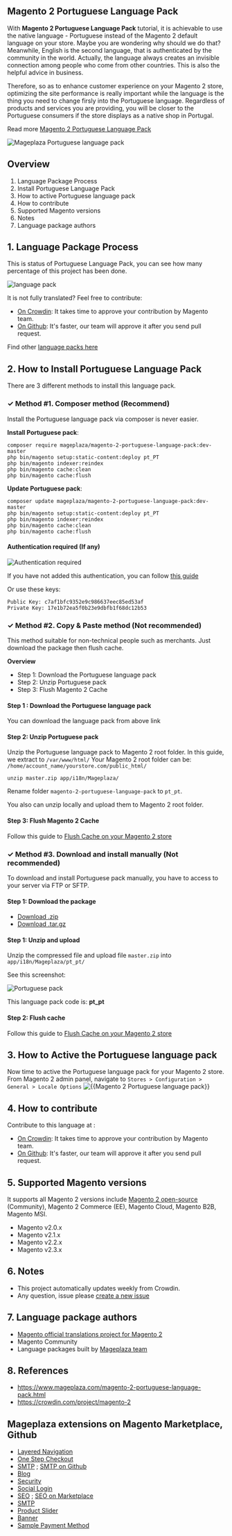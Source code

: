 ## Magento 2 Portuguese Language Pack

With **Magento 2 Portuguese Language Pack** tutorial, it is achievable to use the native language - Portuguese instead of the Magento 2 default language on your store. Maybe you are wondering why should we do that? Meanwhile, English is the second language, that is authenticated by the community in the world. Actually, the language always creates an invisible connection among people who come from other countries. This is also the helpful advice in business.

Therefore, so as to enhance customer experience on your Magento 2 store, optimizing the site performance is really important while the language is the thing you need to change firsly into the Portuguese language. Regardless of products and services you are providing, you will be closer to the Portuguese consumers if the store displays as a native shop in Portugal.

Read more [Magento 2 Portuguese Language Pack](https://www.mageplaza.com/magento-2-portuguese-language-pack.html)

![Mageplaza Portuguese language pack](https://cdn3.mageplaza.com/media/general/qjWPj1W.png)

## Overview

1. Language Package Process
2. Install Portuguese Language Pack
3. How to active Portuguese language pack
4. How to contribute
5. Supported Magento versions
6. Notes
7. Language package authors

## 1. Language Package Process

This is status of Portuguese Language Pack, you can see how many percentage of this project has been done.

![language pack](https://progress-bar.dev/75/?title=translated)

It is not fully translated? Feel free to contribute:
- [On Crowdin](https://crowdin.com/project/magento-2): It takes time to approve your contribution by Magento team.
- [On Github](https://github.com/mageplaza/magento-2-portuguese-language-pack/blob/master/HOW-TO-CONTRIBUTE.md): It's faster, our team will approve it after you send pull request.


Find other [language packs here](https://www.mageplaza.com/kb/magento-2-language-pack/)

## 2. How to Install Portuguese Language Pack

There are 3 different methods to install this language pack.

### ✓ Method #1. Composer method (Recommend)
Install the Portuguese language pack via composer is never easier.

**Install Portuguese pack**:

```
composer require mageplaza/magento-2-portuguese-language-pack:dev-master
php bin/magento setup:static-content:deploy pt_PT
php bin/magento indexer:reindex
php bin/magento cache:clean
php bin/magento cache:flush

```


**Update  Portuguese pack**:

```
composer update mageplaza/magento-2-portuguese-language-pack:dev-master
php bin/magento setup:static-content:deploy pt_PT
php bin/magento indexer:reindex
php bin/magento cache:clean
php bin/magento cache:flush

```

#### Authentication required (If any)

![Authentication required](https://cdn.mageplaza.com/media/general/dmryiPk.png)

If you have not added this authentication, you can follow [this guide](http://devdocs.magento.com/guides/v2.0/install-gde/prereq/connect-auth.html)

Or use these keys:

```
Public Key: c7af1bfc9352e9c986637eec85ed53af
Private Key: 17e1b72ea5f0b23e9dbfb1f68dc12b53
```



### ✓ Method #2. Copy & Paste method (Not recommended)

This method suitable for non-technical people such as merchants. Just download the package then flush cache.

**Overview**

- Step 1: Download the Portuguese language pack
- Step 2: Unzip Portuguese pack
- Step 3: Flush Magento 2 Cache

#### Step 1 : Download the Portuguese language pack

You can download the language pack from above link

#### Step 2: Unzip Portuguese pack

Unzip the Portuguese language pack to Magento 2 root folder. In this guide, we extract to `/var/www/html/`
Your Magento 2 root folder can be: `/home/account_name/yourstore.com/public_html/`

```
unzip master.zip app/i18n/Mageplaza/
```

Rename folder `magento-2-portuguese-language-pack` to `pt_pt`.


You also can unzip locally and upload them to Magento 2 root folder.

#### Step 3: Flush Magento 2 Cache

Follow this guide to [Flush Cache on your Magento 2 store](https://www.mageplaza.com/kb/how-flush-enable-disable-cache.html)


### ✓ Method #3. Download and install manually (Not recommended)

To download and install Portuguese pack manually, you have to access to your server via FTP or SFTP.

#### Step 1: Download the package

- [Download .zip](https://github.com/mageplaza/magento-2-portuguese-language-pack/archive/master.zip)
- [Download .tar.gz](https://github.com/mageplaza/magento-2-portuguese-language-pack/tarball/master)

#### Step 1: Unzip and upload

Unzip the compressed file and upload file `master.zip` into `app/i18n/Mageplaza/pt_pt/`

See this screenshot:

![Portuguese pack](https://cdn3.mageplaza.com/media/general/language-pack.png)

This language pack code is: **pt_pt**

#### Step 2: Flush cache

Follow this guide to [Flush Cache on your Magento 2 store](https://www.mageplaza.com/kb/how-flush-enable-disable-cache.html)


## 3. How to Active the Portuguese language pack 

Now time to active the Portuguese language pack for your Magento 2 store. From Magento 2 admin panel, navigate to `Stores > Configuration > General > Locale Options`
![{{Magento 2 Portuguese language pack}}](https://cdn.mageplaza.com/media/general/aPSUA0l.png)


## 4. How to contribute

Contribute to this language at :
- [On Crowdin](https://crowdin.com/project/magento-2): It takes time to approve your contribution by Magento team.
- [On Github](https://github.com/mageplaza/magento-2-portuguese-language-pack/blob/master/HOW-TO-CONTRIBUTE.md): It's faster, our team will approve it after you send pull request.


## 5. Supported Magento versions

It supports all Magento 2 versions include [Magento 2 open-source](https://www.mageplaza.com/download-magento/) (Community), Magento 2 Commerce (EE), Magento Cloud, Magento B2B, Magento MSI.


- Magento v2.0.x
- Magento v2.1.x
- Magento v2.2.x
- Magento v2.3.x



## 6. Notes 

- This project automatically updates weekly from Crowdin.
- Any question, issue please [create a new issue](https://github.com/mageplaza/magento-2-portuguese-language-pack/issues/new)

## 7. Language package authors

- [Magento official translations project for Magento 2](https://crowdin.com/project/magento-2)
- Magento Community
- Language packages built by [Mageplaza team](https://www.mageplaza.com/)


## 8. References 

- https://www.mageplaza.com/magento-2-portuguese-language-pack.html
- https://crowdin.com/project/magento-2



## Mageplaza extensions on Magento Marketplace, Github


- [Layered Navigation](https://marketplace.magento.com/mageplaza-layered-navigation-m2.html)
- [One Step Checkout](https://marketplace.magento.com/mageplaza-magento-2-one-step-checkout-extension.html)
- [SMTP](https://marketplace.magento.com/mageplaza-module-smtp.html) ; [SMTP on Github](https://github.com/mageplaza/magento-2-smtp)
- [Blog](https://github.com/mageplaza/magento-2-blog)
- [Security](https://marketplace.magento.com/mageplaza-module-security.html)
- [Social Login](https://github.com/mageplaza/magento-2-social-login)
- [SEO](https://github.com/mageplaza/magento-2-seo) ; [SEO on Marketplace](https://marketplace.magento.com/mageplaza-magento-2-seo-extension.html)
- [SMTP](https://github.com/mageplaza/magento-2-smtp)
- [Product Slider](https://github.com/mageplaza/magento-2-product-slider)
- [Banner](https://github.com/mageplaza/magento-2-banner-slider)
- [Sample Payment Method](https://github.com/mageplaza/magento-2-sample-payment-method)



